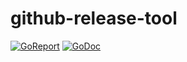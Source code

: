 # github-release-tool

[![GoReport](https://goreportcard.com/badge/Eloo/github-release-tool)](https://goreportcard.com/report/Eloo/github-release-tool)
[![GoDoc](https://godoc.org/github.com/Eloo/github-release-tool?status.svg)](https://godoc.org/github.com/Eloo/github-release-tool)
